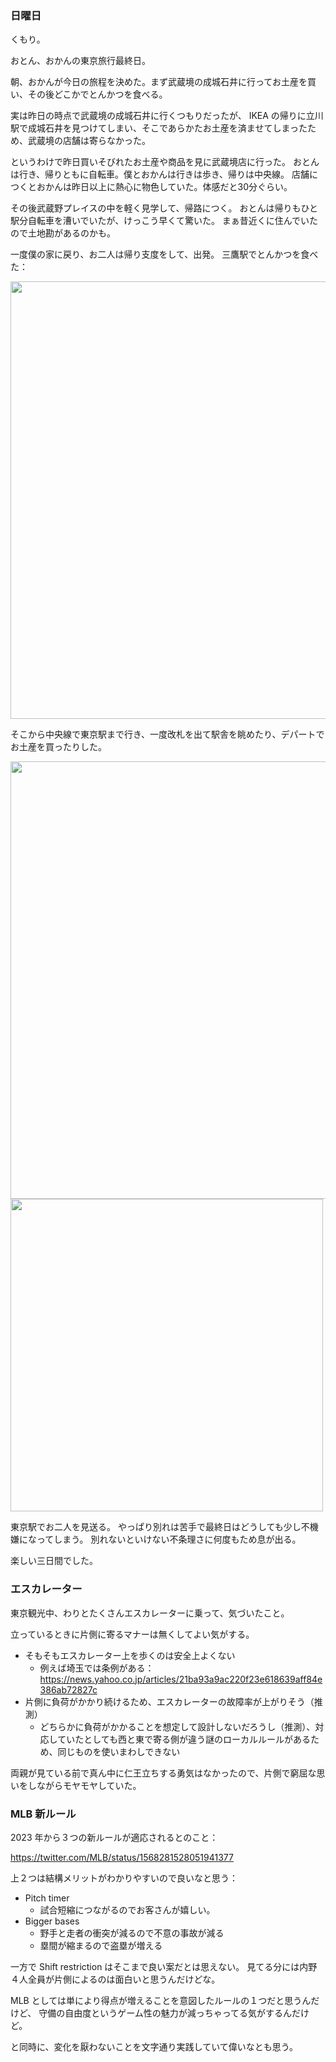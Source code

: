 ### 日曜日

くもり。

おとん、おかんの東京旅行最終日。

朝、おかんが今日の旅程を決めた。まず武蔵境の成城石井に行ってお土産を買い、その後どこかでとんかつを食べる。

実は昨日の時点で武蔵境の成城石井に行くつもりだったが、
IKEA の帰りに立川駅で成城石井を見つけてしまい、そこであらかたお土産を済ませてしまったため、武蔵境の店舗は寄らなかった。

というわけで昨日買いそびれたお土産や商品を見に武蔵境店に行った。
おとんは行き、帰りともに自転車。僕とおかんは行きは歩き、帰りは中央線。
店舗につくとおかんは昨日以上に熱心に物色していた。体感だと30分ぐらい。

その後武蔵野プレイスの中を軽く見学して、帰路につく。
おとんは帰りもひと駅分自転車を漕いでいたが、けっこう早くて驚いた。
まぁ昔近くに住んでいたので土地勘があるのかも。

一度僕の家に戻り、お二人は帰り支度をして、出発。
三鷹駅でとんかつを食べた：

<img src="https://i.imgur.com/N521G1x.jpg" width="700">

そこから中央線で東京駅まで行き、一度改札を出て駅舎を眺めたり、デパートでお土産を買ったりした。

<img src="https://i.imgur.com/zXw1UX2.jpg" width="700">

<img src="https://i.imgur.com/gdj4xMy.jpg" width="500">

東京駅でお二人を見送る。
やっぱり別れは苦手で最終日はどうしても少し不機嫌になってしまう。
別れないといけない不条理さに何度もため息が出る。

楽しい三日間でした。

### エスカレーター

東京観光中、わりとたくさんエスカレーターに乗って、気づいたこと。

立っているときに片側に寄るマナーは無くしてよい気がする。

- そもそもエスカレーター上を歩くのは安全上よくない
    - 例えば埼玉では条例がある： https://news.yahoo.co.jp/articles/21ba93a9ac220f23e618639aff84e386ab72827c
- 片側に負荷がかかり続けるため、エスカレーターの故障率が上がりそう（推測）
    - どちらかに負荷がかかることを想定して設計しないだろうし（推測）、対応していたとしても西と東で寄る側が違う謎のローカルルールがあるため、同じものを使いまわしできない

両親が見ている前で真ん中に仁王立ちする勇気はなかったので、片側で窮屈な思いをしながらモヤモヤしていた。

### MLB 新ルール

2023 年から３つの新ルールが適応されるとのこと：

https://twitter.com/MLB/status/1568281528051941377

上２つは結構メリットがわかりやすいので良いなと思う：  

- Pitch timer 
    - 試合短縮につながるのでお客さんが嬉しい。
- Bigger bases 
    - 野手と走者の衝突が減るので不意の事故が減る
    - 塁間が縮まるので盗塁が増える

一方で Shift restriction はそこまで良い案だとは思えない。
見てる分には内野４人全員が片側によるのは面白いと思うんだけどな。

MLB としては単により得点が増えることを意図したルールの１つだと思うんだけど、
守備の自由度というゲーム性の魅力が減っちゃってる気がするんだけど。

と同時に、変化を厭わないことを文字通り実践していて偉いなとも思う。